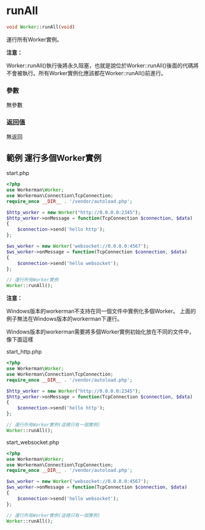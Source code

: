 # runAll
```php
void Worker::runAll(void)
```
運行所有Worker實例。

**注意：**

Worker::runAll()執行後將永久阻塞，也就是說位於Worker::runAll()後面的代碼將不會被執行。所有Worker實例化應該都在Worker::runAll()前進行。

### 參數
無參數

### 返回值
無返回

## 範例 運行多個Worker實例

start.php

```php
<?php
use Workerman\Worker;
use Workerman\Connection\TcpConnection;
require_once __DIR__ . '/vendor/autoload.php';

$http_worker = new Worker("http://0.0.0.0:2345");
$http_worker->onMessage = function(TcpConnection $connection, $data)
{
    $connection->send('hello http');
};

$ws_worker = new Worker('websocket://0.0.0.0:4567');
$ws_worker->onMessage = function(TcpConnection $connection, $data)
{
    $connection->send('hello websocket');
};

// 運行所有Worker實例
Worker::runAll();
```


**注意：**

Windows版本的workerman不支持在同一個文件中實例化多個Worker。
上面的例子無法在Windows版本的workerman下運行。

Windows版本的workerman需要將多個Worker實例初始化放在不同的文件中，像下面這樣

start_http.php

```php
<?php
use Workerman\Worker;
use Workerman\Connection\TcpConnection;
require_once __DIR__ . '/vendor/autoload.php';

$http_worker = new Worker("http://0.0.0.0:2345");
$http_worker->onMessage = function(TcpConnection $connection, $data)
{
    $connection->send('hello http');
};

// 運行所有Worker實例(這裡只有一個實例)
Worker::runAll();
```

start_websocket.php

```php
<?php
use Workerman\Worker;
use Workerman\Connection\TcpConnection;
require_once __DIR__ . '/vendor/autoload.php';

$ws_worker = new Worker('websocket://0.0.0.0:4567');
$ws_worker->onMessage = function(TcpConnection $connection, $data)
{
    $connection->send('hello websocket');
};

// 運行所有Worker實例(這裡只有一個實例)
Worker::runAll();
```

